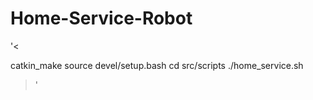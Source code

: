 # Home-Service-Robot



'<

catkin_make
source devel/setup.bash
cd src/scripts
./home_service.sh
>'
